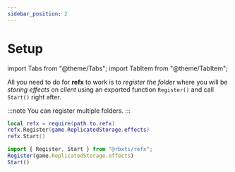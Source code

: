```yaml
---
sidebar_position: 2
---
```


# Setup

import Tabs from "@theme/Tabs";
import TabItem from "@theme/TabItem";

All you need to do for **refx** to work is to *register the folder* where you will be *storing effects* on *client* using
an exported function `Register()` and call `Start()` right after.

:::note
You can register multiple folders.
:::

<Tabs groupId="languages">
<TabItem value="Luau">

```lua title="client.lua" showLineNumbers
local refx = require(path.to.refx)
refx.Register(game.ReplicatedStorage.effects)
refx.Start()
```

</TabItem>
<TabItem value="TypeScript" default>

```ts title="client.ts" showLineNumbers
import { Register, Start } from "@rbxts/refx";
Register(game.ReplicatedStorage.effects)
Start()
```

</TabItem>
</Tabs>